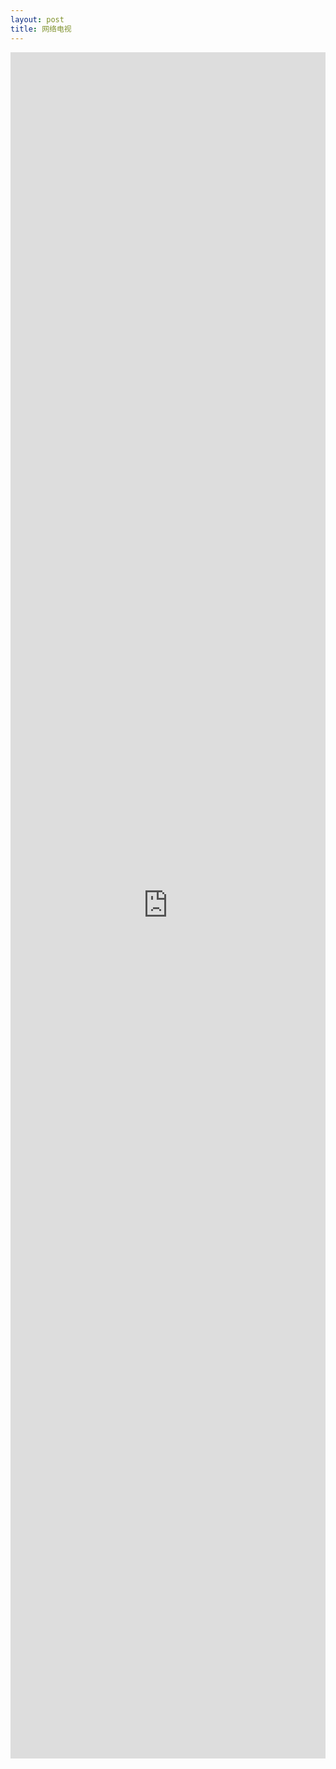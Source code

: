 ```yaml
---
layout: post
title: 网络电视
---
```


<iframe height="70%" frameborder="0" width="100%" scrolling="no" marginheight="0" marginwidth="0" src="http://live.64ma.com/tv/live.html"></iframe>